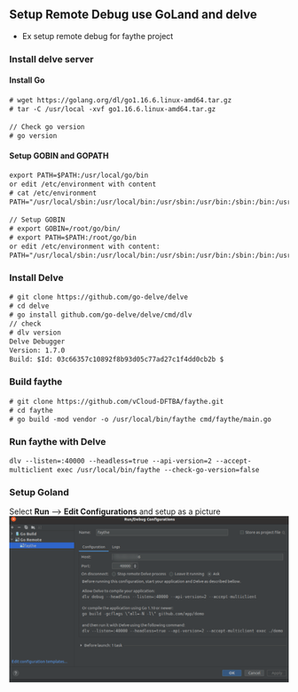## Setup Remote Debug use GoLand and delve
* Ex setup remote debug for faythe project
### Install delve server
#### Install Go
```
# wget https://golang.org/dl/go1.16.6.linux-amd64.tar.gz
# tar -C /usr/local -xvf go1.16.6.linux-amd64.tar.gz

// Check go version 
# go version
```
#### Setup GOBIN and GOPATH
```
export PATH=$PATH:/usr/local/go/bin
or edit /etc/environment with content
# cat /etc/environment
PATH="/usr/local/sbin:/usr/local/bin:/usr/sbin:/usr/bin:/sbin:/bin:/usr/games:/usr/local/games:/snap/bin:/usr/local/go/bin"

// Setup GOBIN
# export GOBIN=/root/go/bin/
# export PATH=$PATH:/root/go/bin
or edit /etc/environment with content:
PATH="/usr/local/sbin:/usr/local/bin:/usr/sbin:/usr/bin:/sbin:/bin:/usr/games:/usr/local/games:/snap/bin:/usr/local/go/bin:/root/go/bin"
```
### Install Delve
```
# git clone https://github.com/go-delve/delve
# cd delve
# go install github.com/go-delve/delve/cmd/dlv
// check
# dlv version
Delve Debugger
Version: 1.7.0
Build: $Id: 03c66357c10892f8b93d05c77ad27c1f4dd0cb2b $
```
### Build faythe
```
# git clone https://github.com/vCloud-DFTBA/faythe.git
# cd faythe
# go build -mod vendor -o /usr/local/bin/faythe cmd/faythe/main.go
```
### Run faythe with Delve
```
dlv --listen=:40000 --headless=true --api-version=2 --accept-multiclient exec /usr/local/bin/faythe --check-go-version=false
```
### Setup Goland

Select **Run** --> **Edit Configurations** and setup as a picture
![](concurrency/images/Remote_debug.png)
